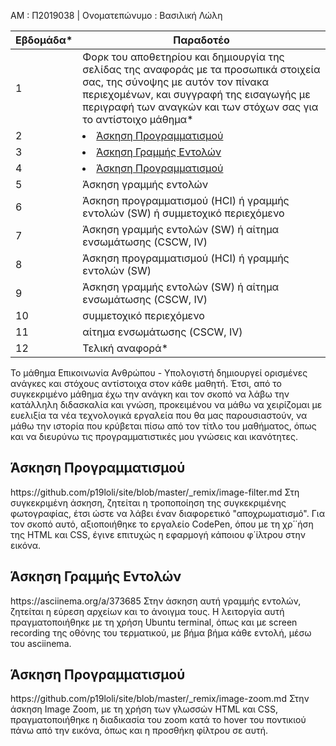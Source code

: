 ΑΜ : Π2019038 | Ονοματεπώνυμο : Βασιλική Λώλη


| Εβδομάδα* | Παραδοτέο |
| --- | --- |
| 1 | Φορκ του αποθετηρίου και δημιουργία της σελίδας της αναφοράς με τα προσωπικά στοιχεία σας, της σύνοψης με αυτόν τον πίνακα περιεχομένων, και συγγραφή της εισαγωγής με περιγραφή των αναγκών και των στόχων σας για το αντίστοιχο μάθημα* |
| 2 | <li><a href="#Άσκηση Προγραμματισμού"></span> <span class="toctext">Άσκηση Προγραμματισμού</span> </a> |
| 3 | <li><a href="#Άσκηση Γραμμής Εντολών"></span> <span class="toctext">Άσκηση Γραμμής Εντολών</span> </a> |
| 4 | <li><a href="#Άσκηση προγραμματισμού"></span> <span class="toctext">Άσκηση Προγραμματισμού</span> </a> |
| 5 | Άσκηση γραμμής εντολών |
| 6 | Άσκηση προγραμματισμού (HCI) ή γραμμής εντολών (SW) ή συμμετοχικό περιεχόμενο |
| 7 | Άσκηση γραμμής εντολών (SW) ή αίτημα ενσωμάτωσης (CSCW, IV) |
| 8 | Άσκηση προγραμματισμού (HCI) ή γραμμής εντολών (SW) |
| 9 | Άσκηση γραμμής εντολών (SW) ή αίτημα ενσωμάτωσης (CSCW, IV) |
| 10 | συμμετοχικό περιεχόμενο |
| 11 | αίτημα ενσωμάτωσης (CSCW, IV) |
| 12 | Τελική αναφορά* |

Το μάθημα Επικοινωνία Ανθρώπου - Υπολογιστή δημιουργεί ορισμένες ανάγκες και στόχους αντίστοιχα στον κάθε μαθητή. Έτσι, από το συγκεκριμένο μάθημα έχω την ανάγκη και τον σκοπό να λάβω την κατάλληλη διδασκαλία και γνώση, προκειμένου να μάθω να χειρίζομαι με ευελιξία τα νέα τεχνολογικά εργαλεία που θα μας παρουσιαστούν, να μάθω την ιστορία που κρύβεται πίσω από τον τίτλο του μαθήματος, όπως και να διευρύνω τις προγραμματιστικές μου γνώσεις και ικανότητες.

<h2><span id="Άσκηση Προγραμματισμού">Άσκηση Προγραμματισμού</span></h2>
https://github.com/p19loli/site/blob/master/_remix/image-filter.md
Στη συγκεκριμένη άσκηση, ζητείται η τροποποίηση της συγκεκριμένης φωτογραφίας, έτσι ώστε να λάβει έναν διαφορετικό "αποχρωματισμό". Για τον σκοπό αυτό, αξιοποιήθηκε το εργαλείο CodePen, όπου με τη χρ΄΄ήση της HTML και CSS, έγινε επιτυχώς η εφαρμογή κάποιου φ΄ίλτρου στην εικόνα.

<h2><span id="Άσκηση Γραμμής Εντολών">Άσκηση Γραμμής Εντολών</span></h2>
https://asciinema.org/a/373685
Στην άσκηση αυτή γραμμής εντολών, ζητείται η εύρεση αρχείων και το άνοιγμα τους. Η λειτοργία αυτή πραγματοποιήθηκε με τη χρήση Ubuntu terminal, όπως και με screen recording της οθόνης του τερματικού, με βήμα βήμα κάθε εντολή, μέσω του asciinema.

<h2><span id="Άσκηση Προγραμματισμού">Άσκηση Προγραμματισμού</span></h2>
https://github.com/p19loli/site/blob/master/_remix/image-zoom.md
Στην άσκηση Image Zoom, με τη χρήση των γλωσσών HTML και CSS, πραγματοποιήθηκε η διαδικασία του zoom κατά το hover του ποντικιού πάνω από την εικόνα, όπως και η προσθήκη φίλτρου σε αυτή.
